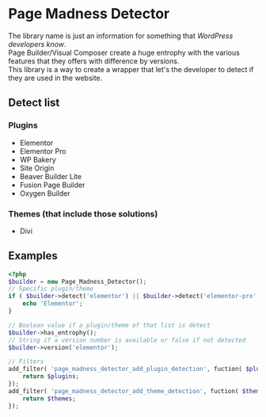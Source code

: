 # Page Madness Detector

The library name is just an information for something that *WordPress developers know*.  
Page Builder/Visual Composer create a huge entrophy with the various features that they offers with difference by versions.  
This library is a way to create a wrapper that let's the developer to detect if they are used in the website.

## Detect list

### Plugins

* Elementor
* Elementor Pro
* WP Bakery
* Site Origin
* Beaver Builder Lite
* Fusion Page Builder
* Oxygen Builder

### Themes (that include those solutions)

* Divi

## Examples

```php
<?php
$builder = new Page_Madness_Detector();
// Specific plugin/theme
if ( $builder->detect('elementor') || $builder->detect('elementor-pro') ) {
    echo 'Elementor';
}

// Boolean value if a plugin/theme of that list is detect
$builder->has_entrophy();
// String if a version number is available or false if not detected
$builder->version('elementor');

// Filters
add_filter( 'page_madness_detector_add_plugin_detection', fuction( $plugins ) {
    return $plugins;
});
add_filter( 'page_madness_detector_add_theme_detection', fuction( $themes ) {
    return $themes;
});
```
